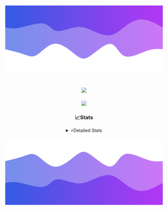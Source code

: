 ![Header](./header.png)
<div align="center">

<h1 align="center">
  <a href="https://git.io/typing-svg">
    <img src="https://readme-typing-svg.herokuapp.com/?lines=Hello,+There!+%F0%9F%91%8B;This+is+chicho.;Owner+on+Ocean;&center=true&size=25">
  </a>
</h1>
  
<p align="center">
  <img src="https://lanyard.cnrad.dev/api/852683595378196480" />
</p>

### 📈Stats
<details>
    <summary> ⚡Detailed Stats</summary>
    <br/>

<!--START_SECTION:waka-->
![Code Time](http://img.shields.io/badge/Code%20Time-490%20hrs%208%20mins-blue)

![Profile Views](http://img.shields.io/badge/Profile%20Views-5-blue)

**🐱 My GitHub Data** 

> 📦 43.7 kB Used in GitHub's Storage 
 > 
> 🏆 48 Contributions in the Year 2023
 > 
> 🚫 Not Opted to Hire
 > 
> 📜 12 Public Repositories 
 > 
> 🔑 7 Private Repositories 
 > 
**I'm a Night 🦉** 

```text
🌞 Morning                17 commits          █░░░░░░░░░░░░░░░░░░░░░░░░   04.90 % 
🌆 Daytime                37 commits          ███░░░░░░░░░░░░░░░░░░░░░░   10.66 % 
🌃 Evening                155 commits         ███████████░░░░░░░░░░░░░░   44.67 % 
🌙 Night                  138 commits         ██████████░░░░░░░░░░░░░░░   39.77 % 
```
📅 **I'm Most Productive on Tuesday** 

```text
Monday                   19 commits          █░░░░░░░░░░░░░░░░░░░░░░░░   05.48 % 
Tuesday                  101 commits         ███████░░░░░░░░░░░░░░░░░░   29.11 % 
Wednesday                63 commits          █████░░░░░░░░░░░░░░░░░░░░   18.16 % 
Thursday                 46 commits          ███░░░░░░░░░░░░░░░░░░░░░░   13.26 % 
Friday                   36 commits          ███░░░░░░░░░░░░░░░░░░░░░░   10.37 % 
Saturday                 31 commits          ██░░░░░░░░░░░░░░░░░░░░░░░   08.93 % 
Sunday                   51 commits          ████░░░░░░░░░░░░░░░░░░░░░   14.70 % 
```


📊 **This Week I Spent My Time On** 

```text
🕑︎ Time Zone: America/Argentina/Buenos_Aires

💬 Programming Languages: 
Python                   7 hrs 29 mins       █████████████░░░░░░░░░░░░   50.02 % 
HTML                     4 hrs 19 mins       ███████░░░░░░░░░░░░░░░░░░   28.81 % 
JavaScript               2 hrs 52 mins       █████░░░░░░░░░░░░░░░░░░░░   19.18 % 
Bash                     13 mins             ░░░░░░░░░░░░░░░░░░░░░░░░░   01.50 % 
YAML                     3 mins              ░░░░░░░░░░░░░░░░░░░░░░░░░   00.39 % 

🔥 Editors: 
VS Code                  14 hrs 58 mins      █████████████████████████   100.00 % 

🐱‍💻 Projects: 
Unknown Project          10 hrs 40 mins      ██████████████████░░░░░░░   71.30 % 
Coder                    2 hrs 14 mins       ████░░░░░░░░░░░░░░░░░░░░░   14.95 % 
ecommerce                1 hr 4 mins         ██░░░░░░░░░░░░░░░░░░░░░░░   07.21 % 
ocean-backend-v2         58 mins             ██░░░░░░░░░░░░░░░░░░░░░░░   06.54 % 

💻 Operating System: 
Windows                  14 hrs 58 mins      █████████████████████████   100.00 % 
```

**I Mostly Code in JavaScript** 

```text
JavaScript               9 repos             ████████░░░░░░░░░░░░░░░░░   32.14 % 
HTML                     4 repos             ████░░░░░░░░░░░░░░░░░░░░░   14.29 % 
CSS                      4 repos             ████░░░░░░░░░░░░░░░░░░░░░   14.29 % 
C#                       2 repos             ██░░░░░░░░░░░░░░░░░░░░░░░   07.14 % 
Batchfile                1 repo              █░░░░░░░░░░░░░░░░░░░░░░░░   03.57 % 
```




 Last Updated on 03/11/2023 14:12:06 UTC
<!--END_SECTION:waka-->
</details>

![Footer](./footer.png)
